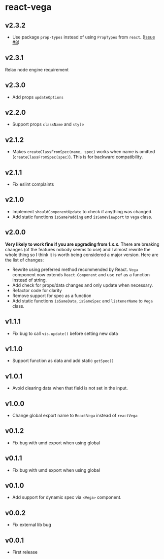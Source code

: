 # react-vega

## v2.3.2
- Use package `prop-types` instead of using `PropTypes` from `react`. ([Issue #8](https://github.com/kristw/react-vega/issues/8))

## v2.3.1
Relax node engine requirement

## v2.3.0
- Add props `updateOptions`

## v2.2.0
- Support props `className` and `style`

## v2.1.2
- Makes `createClassFromSpec(name, spec)` works when name is omitted (`createClassFromSpec(spec)`). This is for backward compatibility.

## v2.1.1
- Fix eslint complaints

## v2.1.0
- Implement `shouldComponentUpdate` to check if anything was changed.
- Add static functions `isSamePadding` and `isSameViewport` to `Vega` class.

## v2.0.0
**Very likely to work fine if you are upgrading from 1.x.x.**  There are breaking changes (of the features nobody seems to use) and I almost rewrite the whole thing so I think it is worth being considered a major version. Here are the list of changes:

- Rewrite using preferred method recommended by React. `Vega` component now extends `React.Component` and use `ref` as a function instead of string.
- Add check for props/data changes and only update when necessary.
- Refactor code for clarity
- Remove support for spec as a function
- Add static functions `isSameData`, `isSameSpec` and `listenerName` to `Vega` class.

## v1.1.1
- Fix bug to call `vis.update()` before setting new data

## v1.1.0
- Support function as data and add static `getSpec()`

## v1.0.1
- Avoid clearing data when that field is not set in the input.

## v1.0.0
- Change global export name to `ReactVega` instead of `reactVega`

## v0.1.2
- Fix bug with umd export when using global

## v0.1.1
- Fix bug with umd export when using global

## v0.1.0
- Add support for dynamic spec via `<Vega>` component.

## v0.0.2
- Fix external lib bug

## v0.0.1
- First release